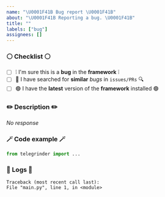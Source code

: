 ```yaml
---
name: "\U0001F41B Bug report \U0001F41B"
about: "\U0001F41B Reporting a bug. \U0001F41B"
title: ""
labels: ["bug"]
assignees: []
---
```


### ⚪️ Checklist ⚪️
* [ ] ❕ I'm sure this is a **bug** in the **framework** ❕
* [ ] 🔎 I have searched for **similar** *bugs* in `issues/PRs` 🔍
* [ ] 🟢 I have the **latest** version of the **framework** installed 🟢

### ✏️ Description ✏️
<!-- Describe the bug. -->
_No response_


### 🪄 Code example 🪄
<!--  Provide a minimal example. -->
```python
from telegrinder import ...
```

### 📝 Logs 📝
<!-- Provide logs/errors to review the issue. -->
```console
Traceback (most recent call last):
File "main.py", line 1, in <module>
```
